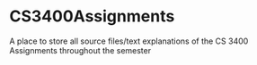 CS3400Assignments
=================

A place to store all source files/text explanations of the CS 3400 Assignments throughout the semester
